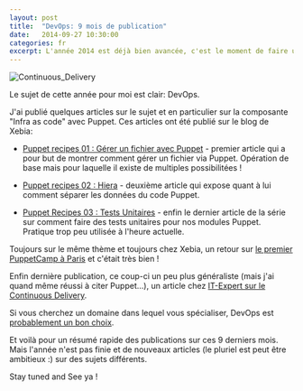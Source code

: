```yaml
---
layout: post
title:  "DevOps: 9 mois de publication"
date:   2014-09-27 10:30:00
categories: fr
excerpt: L'année 2014 est déjà bien avancée, c'est le moment de faire un résumé de ce que j'ai publié ailleurs que sur ce site!
---
```


![Continuous_Delivery]({{site.url}}/assets/continuous-delivery.png)

Le sujet de cette année pour moi est clair: DevOps.

J'ai publié quelques articles sur le sujet et en particulier sur la composante "Infra as code" avec Puppet.
Ces articles ont été publié sur le blog de Xebia:

* [Puppet recipes 01 : Gérer un fichier avec Puppet](http://blog.xebia.fr/2014/01/20/puppet-recipes-01-gerer-un-fichier-avec-puppet/) - premier article qui a pour but de montrer comment gérer un fichier via Puppet. Opération de base mais pour laquelle il existe de multiples possibilitées !

* [Puppet recipes 02 : Hiera](http://blog.xebia.fr/2014/02/19/puppet-recipes-02-hiera/) - deuxième article qui expose quant à lui comment séparer les données du code Puppet.

* [Puppet Recipes 03 : Tests Unitaires](http://blog.xebia.fr/2014/05/21/puppet-recipes-03-tests-unitaires/) - enfin le dernier article de la série sur comment faire des tests unitaires pour nos modules Puppet. Pratique trop peu utilisée à l'heure actuelle.

Toujours sur le même thème et toujours chez Xebia, un retour sur [le premier PuppetCamp à Paris](http://blog.xebia.fr/2014/04/23/retour-sur-le-puppetcamp-paris-2014/) et c'était très bien !

Enfin dernière publication, ce coup-ci un peu plus généraliste (mais j'ai quand même réussi à citer Puppet...), un article chez [IT-Expert sur le Continuous Delivery](http://www.it-expertise.com/continuous-delivery-continuous-value-for-business).

Si vous cherchez un domaine dans lequel vous spécialiser, DevOps est [probablement un bon choix](http://puppetlabs.com/blog/make-100k-in-it-look-to-devops-shops).

Et voilà pour un résumé rapide des publications sur ces 9 derniers mois.
Mais l'année n'est pas finie et de nouveaux articles (le pluriel est peut être ambitieux :) sur des sujets différents.

Stay tuned and See ya !
